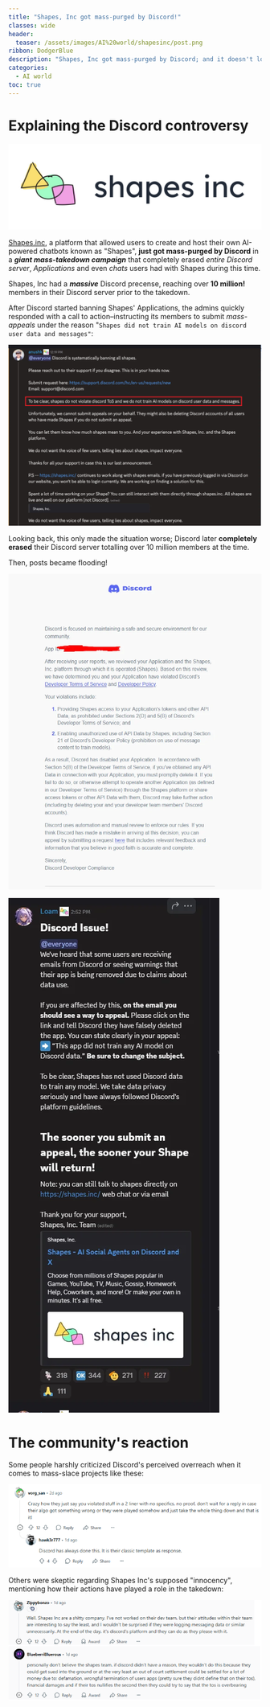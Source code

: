 ```yaml
---
title: "Shapes, Inc got mass-purged by Discord!"
classes: wide
header:
  teaser: /assets/images/AI%20world/shapesinc/post.png
ribbon: DodgerBlue
description: "Shapes, Inc got mass-purged by Discord; and it doesn't look good (Quick rundown)."
categories:
  - AI world
toc: true
---
```


# Explaining the Discord controversy
![Shapes.Inc logo](/assets/images/AI%20world/shapesinc/logo.png)

[Shapes.inc](https://shapes.inc/), a platform that allowed users to create and host their own AI-powered chatbots known as "Shapes", **just got mass-purged by Discord** in a ***giant mass-takedown campaign*** that completely erased *entire Discord server*, *Applications* and even *chats* users had with Shapes during this time.

Shapes, Inc had a ***massive*** Discord precense, reaching over **10 million!** members in their Discord server prior to the takedown.

After Discord started banning Shapes' Applications, the admins quickly responded with a  call to action–instructing its members to submit *mass-appeals* under the reason "`Shapes did not train AI models on discord user data and messages"`:

![Call to action](/assets/images/AI%20world/shapesinc/announcement.png)

Looking back, this only made the situation worse; Discord later **completely erased** their Discord server totalling over 10 million members at the time.

Then, posts became flooding!


![Shapes application termination](/assets/images/AI%20world/shapesinc/termination.png)

![Shapes application termination](/assets/images/AI%20world/shapesinc/termination1.png)



# The community's reaction

Some people harshly criticized Discord's perceived overreach when it comes to mass-slace projects like these:

![Reddit comment criticizing Discord over the takedown](/assets/images/AI%20world/shapesinc/comment.png)

Others were skeptic regarding Shapes Inc's supposed "innocency", mentioning how their actions have played a role in the takedown:

![Reddit comment defending Discord's actions](/assets/images/AI%20world/shapesinc/defend.png)





